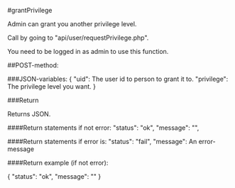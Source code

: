 #grantPrivilege

Admin can grant you another privilege level.

Call by going to "api/user/requestPrivilege.php".

You need to be logged in as admin to use this function.

##POST-method:

###JSON-variables:
{
    "uid": The user id to person to grant it to.
    "privilege": The privilege level you want.
}

###Return

Returns JSON.

####Return statements if not error:
"status": "ok",
"message": "",

####Return statements if error is:
"status": "fail",
"message": An error-message

####Return example (if not error):

{
    "status": "ok",
    "message": ""
}